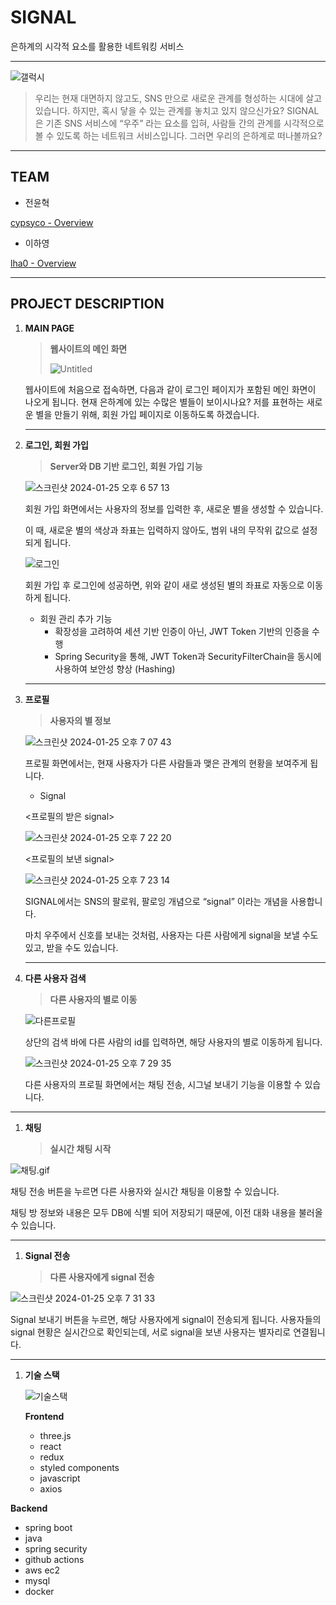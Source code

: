 # SIGNAL

은하계의 시각적 요소를 활용한 네트워킹 서비스

---

![갤럭시](https://github.com/lha0/signal/assets/78598160/a7343a74-b7e6-423b-95ab-9b5d56639c5e)

> 우리는 현재 대면하지 않고도, SNS 만으로 새로운 관계를 형성하는 시대에 살고 있습니다. 하지만, 혹시 닿을 수 있는 관계를 놓치고 있지 않으신가요? SIGNAL은 기존 SNS 서비스에 “우주” 라는 요소를 입혀, 사람들 간의 관계를 시각적으로 볼 수 있도록 하는 네트워크 서비스입니다. 그러면 우리의 은하계로 떠나볼까요?

---

## TEAM

-   전윤혁

[cypsyco - Overview](https://github.com/cypsyco)

-   이하영

[lha0 - Overview](https://github.com/lha0)

---

## PROJECT DESCRIPTION

1. **MAIN PAGE**

    > **웹사이트의 메인 화면**
    >
    > ![Untitled](https://github.com/lha0/signal/assets/78598160/537f6e3e-50e1-4bfb-93fe-9099f8822ad9)

    웹사이트에 처음으로 접속하면, 다음과 같이 로그인 페이지가 포함된 메인 화면이 나오게 됩니다. 현재 은하계에 있는 수많은 별들이 보이시나요? 저를 표현하는 새로운 별을 만들기 위해, 회원 가입 페이지로 이동하도록 하겠습니다.

    ***

1. **로그인, 회원 가입**

    > **Server와 DB 기반 로그인, 회원 가입 기능**

    ![스크린샷 2024-01-25 오후 6 57 13](https://github.com/lha0/signal/assets/78598160/61770670-11c3-4c69-972c-20fa755c6c5e)

    회원 가입 화면에서는 사용자의 정보를 입력한 후, 새로운 별을 생성할 수 있습니다.

    이 때, 새로운 별의 색상과 좌표는 입력하지 않아도, 범위 내의 무작위 값으로 설정되게 됩니다.

    ![로그인](https://github.com/lha0/signal/assets/78598160/6aaa8095-7c88-490c-8ce3-8753c7a3eab6)

    회원 가입 후 로그인에 성공하면, 위와 같이 새로 생성된 별의 좌표로 자동으로 이동하게 됩니다.

    - 회원 관리 추가 기능
        - 확장성을 고려하여 세션 기반 인증이 아닌, JWT Token 기반의 인증을 수행
        - Spring Security을 통해, JWT Token과 SecurityFilterChain을 동시에 사용하여 보안성 향상 (Hashing)

    ***

1. **프로필**

    > **사용자의 별 정보**

    ![스크린샷 2024-01-25 오후 7 07 43](https://github.com/lha0/signal/assets/78598160/08bb1af9-d874-4444-a67f-e29a922ffd0f)

    프로필 화면에서는, 현재 사용자가 다른 사람들과 맺은 관계의 현황을 보여주게 됩니다.

    - Signal

    <프로필의 받은 signal>

    ![스크린샷 2024-01-25 오후 7 22 20](https://github.com/lha0/signal/assets/78598160/c4cdc6f3-9ffc-458d-a528-d4f92a04529d)

    <프로필의 보낸 signal>

    ![스크린샷 2024-01-25 오후 7 23 14](https://github.com/lha0/signal/assets/78598160/9aadca01-8da7-4f22-96ab-eb1fa14c10b5)

    SIGNAL에서는 SNS의 팔로워, 팔로잉 개념으로 “signal” 이라는 개념을 사용합니다.

    마치 우주에서 신호를 보내는 것처럼, 사용자는 다른 사람에게 signal을 보낼 수도 있고, 받을 수도 있습니다.

    ***

1. **다른 사용자 검색**

    > **다른 사용자의 별로 이동**

    ![다른프로필](https://github.com/lha0/signal/assets/78598160/ec1864f9-351f-414b-ac30-47c6f5a4630a)

    상단의 검색 바에 다른 사람의 id를 입력하면, 해당 사용자의 별로 이동하게 됩니다.

    ![스크린샷 2024-01-25 오후 7 29 35](https://github.com/lha0/signal/assets/78598160/4b8dafec-baff-4f03-80ff-63452c6828fc)

    다른 사용자의 프로필 화면에서는 채팅 전송, 시그널 보내기 기능을 이용할 수 있습니다.

---

1. **채팅**

    > **실시간 채팅 시작**

![채팅.gif](https://prod-files-secure.s3.us-west-2.amazonaws.com/f6cb388f-3934-47d6-9928-26d2e10eb0fc/6035a56e-64d5-4402-a9f4-f975c87c2bb2/%E1%84%8E%E1%85%A2%E1%84%90%E1%85%B5%E1%86%BC.gif)

채팅 전송 버튼을 누르면 다른 사용자와 실시간 채팅을 이용할 수 있습니다.

채팅 방 정보와 내용은 모두 DB에 식별 되어 저장되기 때문에, 이전 대화 내용을 불러올 수 있습니다.

---

1. **Signal 전송**

    > **다른 사용자에게 signal 전송**

![스크린샷 2024-01-25 오후 7 31 33](https://github.com/lha0/signal/assets/78598160/a44df6e5-4d76-42ec-8499-d8da061bae1c)

Signal 보내기 버튼을 누르면, 해당 사용자에게 signal이 전송되게 됩니다. 사용자들의 signal 현황은 실시간으로 확인되는데, 서로 signal을 보낸 사용자는 별자리로 연결됩니다.

---

1. **기술 스택**

    ![기술스택](https://github.com/lha0/signal/assets/78598160/5173ebcc-4bc0-433e-8e5c-f3672701bb2f)

    **Frontend**

    - three.js
    - react
    - redux
    - styled components
    - javascript
    - axios

**Backend**

-   spring boot
-   java
-   spring security
-   github actions
-   aws ec2
-   mysql
-   docker
